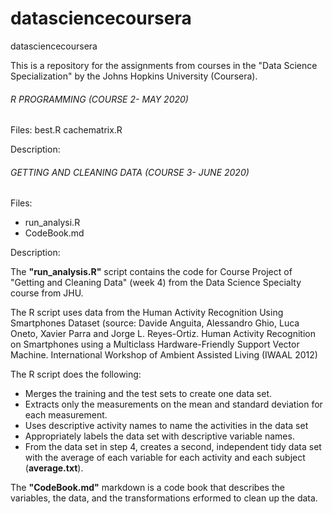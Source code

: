# datasciencecoursera
datasciencecoursera

This is a repository for the assignments from courses in the "Data Science Specialization" by the Johns Hopkins University (Coursera).


###### R PROGRAMMING (COURSE 2- MAY 2020) #####

Files:
best.R
cachematrix.R


Description:


###### GETTING AND CLEANING DATA (COURSE 3- JUNE 2020) #####
Files:
* run_analysi.R
* CodeBook.md

Description:

The  **"run_analysis.R"** script contains the code for Course Project of "Getting and Cleaning Data" (week 4) from the Data Science Specialty course from JHU.

The R script uses data from the Human Activity Recognition Using Smartphones Dataset (source: Davide Anguita, Alessandro Ghio, Luca Oneto, Xavier Parra and Jorge L. Reyes-Ortiz. Human Activity Recognition on Smartphones using a Multiclass Hardware-Friendly Support Vector Machine. International Workshop of Ambient Assisted Living (IWAAL 2012)

The R script does the following:

* Merges the training and the test sets to create one data set.
* Extracts only the measurements on the mean and standard deviation for each measurement.
* Uses descriptive activity names to name the activities in the data set
* Appropriately labels the data set with descriptive variable names.
* From the data set in step 4, creates a second, independent tidy data set with the average of each variable for each activity and each subject (**average.txt**).

The **"CodeBook.md"** markdown is a code book that describes the variables, the data, and the transformations erformed to clean up the data.
